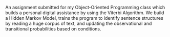 An assignment submitted for my Object-Oriented Programming class which builds a personal digital assistance by using the Viterbi Algorithm. We build a Hidden Markov Model, trains the program to identify sentence structures by reading a huge corpus of text, and updating the observational and transitional probabilities based on conditions. 
